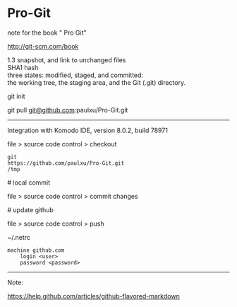 Pro-Git
=======

note for the book " Pro Git"

http://git-scm.com/book

1.3
snapshot, and link to unchanged files\
SHA1 hash\
    three states: modified, staged, and committed:\
     the working tree, the staging area, and the Git (.git) directory.
     
git init  

git pull git@github.com:paulxu/Pro-Git.git

-----
Integration with Komodo IDE, version 8.0.2, build 78971

file > source code control > checkout

    git
    https://github.com/paulxu/Pro-Git.git
    /tmp
\# local commit

file > source code control > commit changes

\# update github

file > source code control > push

~/.netrc

    machine github.com
        login <user>
        password <password>
    
-----
Note:

https://help.github.com/articles/github-flavored-markdown

